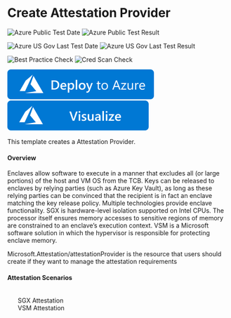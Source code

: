 # Create Attestation Provider

![Azure Public Test Date](https://azurequickstartsservice.blob.core.windows.net/badges/101-attestation-provider-create/PublicLastTestDate.svg)
![Azure Public Test Result](https://azurequickstartsservice.blob.core.windows.net/badges/101-attestation-provider-create/PublicDeployment.svg)

![Azure US Gov Last Test Date](https://azurequickstartsservice.blob.core.windows.net/badges/101-attestation-provider-create/FairfaxLastTestDate.svg)
![Azure US Gov Last Test Result](https://azurequickstartsservice.blob.core.windows.net/badges/101-attestation-provider-create/FairfaxDeployment.svg)

![Best Practice Check](https://azurequickstartsservice.blob.core.windows.net/badges/101-attestation-provider-create/BestPracticeResult.svg)
![Cred Scan Check](https://azurequickstartsservice.blob.core.windows.net/badges/101-attestation-provider-create/CredScanResult.svg)

[![Deploy To Azure](https://raw.githubusercontent.com/Azure/azure-quickstart-templates/master/1-CONTRIBUTION-GUIDE/images/deploytoazure.svg?sanitize=true)](https://portal.azure.com/#create/Microsoft.Template/uri/https%3A%2F%2Fraw.githubusercontent.com%2FAzure%2Fazure-quickstart-templates%2Fmaster%2F101-attestation-provider-create%2Fazuredeploy.json)
[![Visualize](https://raw.githubusercontent.com/Azure/azure-quickstart-templates/master/1-CONTRIBUTION-GUIDE/images/visualizebutton.svg?sanitize=true)](http://armviz.io/#/?load=https%3A%2F%2Fraw.githubusercontent.com%2FAzure%2Fazure-quickstart-templates%2Fmaster%2F101-attestation-provider-create%2Fazuredeploy.json)

This template creates a Attestation Provider.

<h4>Overview</h4>
<p>
Enclaves allow software to execute in a manner that excludes all (or large portions) of the host and VM OS from the TCB. Keys can be released to enclaves by relying parties (such as Azure Key Vault), as long as these relying parties can be convinced that the recipient is in fact an enclave matching the key release policy. 
Multiple technologies provide enclave functionality. SGX is hardware-level isolation supported on Intel CPUs. The processor itself ensures memory accesses to sensitive regions of memory are constrained to an enclave’s execution context. VSM is a Microsoft software solution in which the hypervisor is responsible for protecting enclave memory.
</p>

Microsoft.Attestation/attestationProvider is the resource that users should
create if they want to manage the attestation requirements

<h4>Attestation Scenarios</h4>
<ul>
<br>SGX Attestation
<br>VSM Attestation
</ul>
